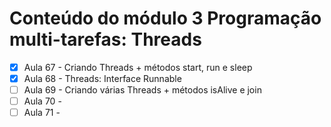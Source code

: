 # Conteúdo do módulo 3 Programação multi-tarefas: Threads

- [x] Aula 67 - Criando Threads + métodos start, run e sleep
- [x] Aula 68 - Threads: Interface Runnable
- [ ] Aula 69 - Criando várias Threads + métodos isAlive e join
- [ ] Aula 70 -
- [ ] Aula 71 -